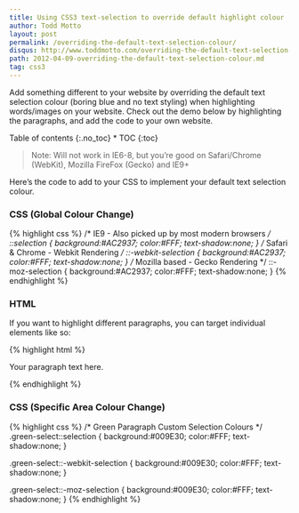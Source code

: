```yaml
---
title: Using CSS3 text-selection to override default highlight colour
author: Todd Motto
layout: post
permalink: /overriding-the-default-text-selection-colour/
disqus: http://www.toddmotto.com/overriding-the-default-text-selection-colour
path: 2012-04-09-overriding-the-default-text-selection-colour.md
tag: css3
---
```


Add something different to your website by overriding the default text selection colour (boring blue and no text styling) when highlighting words/images on your website. Check out the demo below by highlighting the paragraphs, and add the code to your own website. 

<div class="toc" markdown="1">
<span class="gamma">Table of contents</span>
{:.no_toc}
* TOC
{:toc}
</div>

> Note: Will not work in IE6-8, but you’re good on Safari/Chrome (WebKit), Mozilla FireFox (Gecko) and IE9+

Here’s the code to add to your CSS to implement your default text selection colour.

### CSS (Global Colour Change)

{% highlight css %}
/* IE9  - Also picked up by most modern browsers */
::selection {
  background:#AC2937;
  color:#FFF;
  text-shadow:none;
}
/* Safari & Chrome - Webkit Rendering */
::-webkit-selection {
  background:#AC2937;
  color:#FFF;
  text-shadow:none;
}
/* Mozilla based - Gecko Rendering */ 
::-moz-selection {
  background:#AC2937;
  color:#FFF;
  text-shadow:none;
}
{% endhighlight %}

### HTML
If you want to highlight different paragraphs, you can target individual elements like so:

{% highlight html %}
<!-- Green Paragraph -->
<p class="green-select">Your paragraph text here.</p>
{% endhighlight %}
    
### CSS (Specific Area Colour Change)

{% highlight css %}
/* Green Paragraph Custom Selection Colours */
.green-select::selection {
  background:#009E30;
  color:#FFF;
  text-shadow:none;
}

.green-select::-webkit-selection {
  background:#009E30;
  color:#FFF;
  text-shadow:none;
}

.green-select::-moz-selection {
  background:#009E30;
  color:#FFF;
  text-shadow:none;
}
{% endhighlight %}
